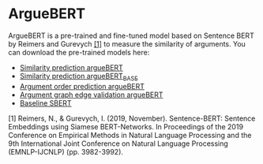 # ArgueBERT
ArgueBERT is a pre-trained and fine-tuned model based on Sentence BERT by Reimers and Gurevych [[1]](https://aclanthology.org/D19-1410/) to measure the similarity of arguments.
You can download the pre-trained models here:
* [Similarity prediction argueBERT](https://docs.google.com/uc?export=download&id=1IO-PE6YRI3SufFe0T7DHEht0jsFFLyrm)
* [Similarity prediction argueBERT<sub>BASE</sub>](https://docs.google.com/uc?export=download&id=1vdnF7ec-88jwEOX4L2HX6gbna9AyjX0k)
* [Argument order prediction argueBERT](https://docs.google.com/uc?export=download&id=1Hps45usCYU855I5dCZSYWLv2oPhLOTWM)
* [Argument graph edge validation argueBERT](https://docs.google.com/uca?export=download&id=1dZocyeAL2RLcA-Sod92SwxkpyJgqueNT)
* [Baseline SBERT](https://docs.google.com/uc?export=download&id=14nOUT6XgDjnwTXmlqPm3OXcJ56AnjEeg)

[1] Reimers, N., & Gurevych, I. (2019, November). Sentence-BERT: Sentence Embeddings using Siamese BERT-Networks. In Proceedings of the 2019 Conference on Empirical Methods in Natural Language Processing and the 9th International Joint Conference on Natural Language Processing (EMNLP-IJCNLP) (pp. 3982-3992).